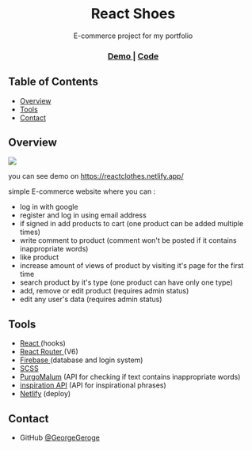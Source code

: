 <h1 align="center">React Shoes</h1>

<div align="center">
    E-commerce project for my portfolio
</div>

<div align="center">
  <h3>
    <a href="https://reactshoes.netlify.app/">
      Demo
    </a>
    <span> | </span>
    <a href="https://github.com/GeorgeGeorge/ReactClothes">
      Code
    </a>
  </h3>
</div>

## Table of Contents

-   [Overview](#overview)
-   [Tools](#tools)
-   [Contact](#contact)

## Overview

<a align="center" href="https://reactshoes.netlify.app/">
    <img src="https://screenshot-proxy.netlify.app/f_avif,w_336/https://d33wubrfki0l68.cloudfront.net/62efbb2d657d69175957acac/screenshot_2022-08-07-13-17-21-0000.png">
</a>

you can see demo on https://reactclothes.netlify.app/

simple E-commerce website where you can :

-   log in with google
-   register and log in using email address
-   if signed in add products to cart (one product can be added multiple times)
-   write comment to product (comment won't be posted if it contains inappropriate words)
-   like product
-   increase amount of views of product by visiting it's page for the first time
-   search product by it's type (one product can have only one type)
-   add, remove or edit product (requires admin status)
-   edit any user's data (requires admin status)

## Tools

-   <a href="https://reactjs.org/"> React </a> (hooks)
-   <a href="https://reactrouter.com/docs/en/v6/getting-started"> React Router </a> (V6)
-   <a href="https://firebase.google.com/docs/firestore"> Firebase </a> (database and login system)
-   <a href="https://sass-lang.com/"> SCSS </a>
-   <a href="https://www.purgomalum.com/">PurgoMalum</a> (API for checking if text contains inappropriate words)
-   <a href="https://api.goprogram.ai/inspiration/docs/">inspiration API</a> (API for inspirational phrases)
-   <a href="https://www.netlify.com/">Netlify</a> (deploy)

## Contact

-   GitHub [@GeorgeGeroge](https://github.com/GeorgeGeroge)

